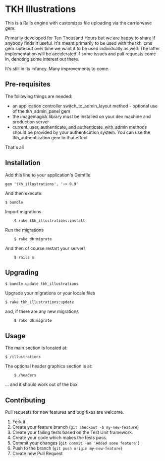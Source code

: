 # TKH Illustrations

This is a Rails engine with customizes file uploading via the carrierwave gem.

Primarily developed for Ten Thousand Hours but we are happy to share if anybody finds it useful. It's meant primarily to be used with the tkh_cms gem suite but over time we want it to be used individually as well. The latter implementation will be accelerated if some issues and pull requests come in, denoting some interest out there.

It's still in its infancy. Many improvements to come.


## Pre-requisites


The following things are needed:

* an application controller switch_to_admin_layout method - optional use of the tkh_admin_panel gem
* the imagemagick library must be installed on your dev machine and production server
* current_user, authenticate, and authenticate_with_admin methods should be provided by your authentication system. You can use the tkh_authentication gem to that effect

That's all


## Installation

Add this line to your application's Gemfile:

    gem 'tkh_illustrations', '~> 0.9'

And then execute:

    $ bundle

Import migrations

		$ rake tkh_illustrations:install

Run the migrations

		$ rake db:migrate

And then of course restart your server!

		$ rails s


## Upgrading

    $ bundle update tkh_illustrations

Upgrade your migrations or your locale files

    $ rake tkh_illustrations:update

and, if there are any new migrations

		$ rake db:migrate



## Usage

The main section is located at:

    $ /illustrations

The optional header graphics section is at:

		$ /headers

... and it should work out of the box


## Contributing

Pull requests for new features and bug fixes are welcome.

1. Fork it
2. Create your feature branch (`git checkout -b my-new-feature`)
3. Create your failing tests based on the Test Unit framework.
4. Create your code which makes the tests pass.
5. Commit your changes (`git commit -am 'Added some feature'`)
6. Push to the branch (`git push origin my-new-feature`)
7. Create new Pull Request
